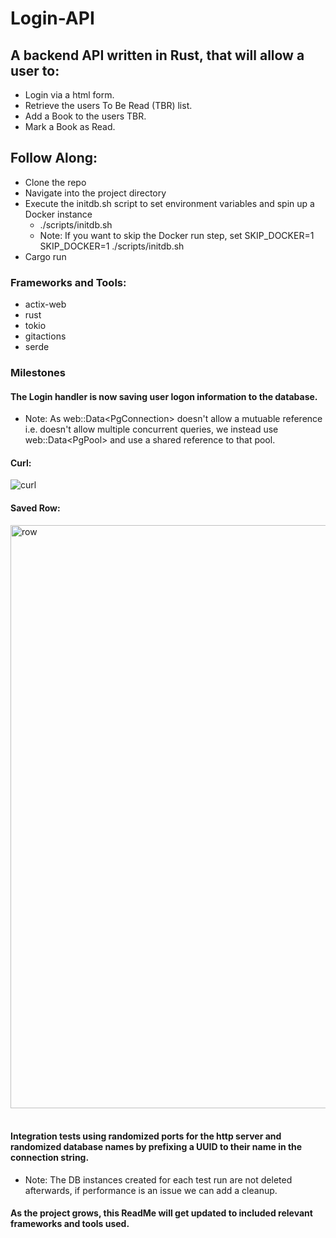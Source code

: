 # Login-API

## A backend API written in Rust, that will allow a user to:
 - Login via a html form.
 - Retrieve the users To Be Read (TBR) list.
- Add a Book to the users TBR.
 - Mark a Book as Read.

## Follow Along:
- Clone the repo
- Navigate into the project directory
- Execute the initdb.sh script to set environment variables and spin up a Docker instance
    * ./scripts/initdb.sh
    * Note: If you want to skip the Docker run step, set SKIP_DOCKER=1
        SKIP_DOCKER=1 ./scripts/initdb.sh
- Cargo run

### Frameworks and Tools:

- actix-web
- rust
- tokio
- gitactions
- serde

### Milestones <br>
#### The Login handler is now saving user logon information to the database.
- Note: As web::Data\<PgConnection\> doesn't allow a mutuable reference i.e. doesn't allow multiple concurrent queries, we instead use web::Data\<PgPool\> and use a shared reference to that pool. 
 
#### Curl:
![curl](https://github.com/DaveMcMahon/Login-API/assets/16767214/39717b99-9363-4e72-a366-4e880f760222)

#### Saved Row:
<img width="933" alt="row" src="https://github.com/DaveMcMahon/Login-API/assets/16767214/8c6717f8-9479-4e9c-a3e6-a0423cf68ac7"> <br><br>

#### Integration tests using randomized ports for the http server and randomized database names by prefixing a UUID to their name in the connection string.
- Note: The DB instances created for each test run are not deleted afterwards, if performance is an issue we can add a cleanup.

#### As the project grows, this ReadMe will get updated to included relevant frameworks and tools used.
